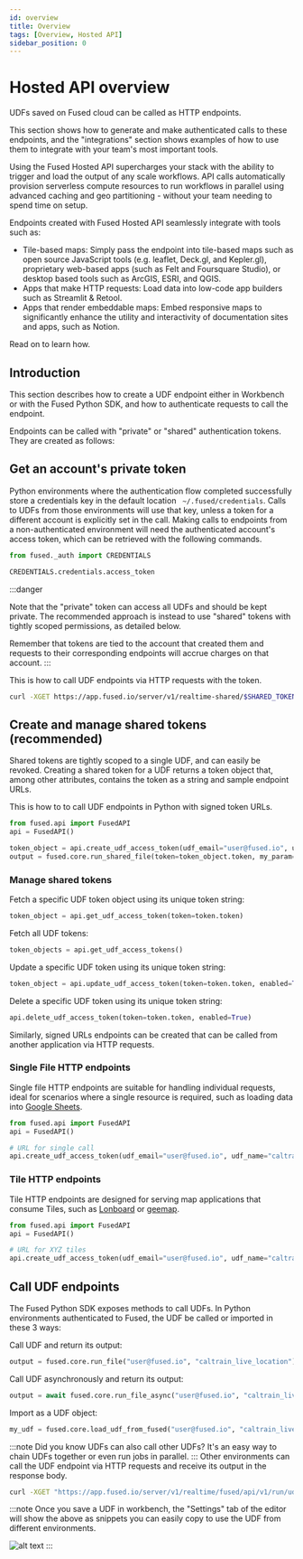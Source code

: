 ```yaml
---
id: overview
title: Overview
tags: [Overview, Hosted API]
sidebar_position: 0
---
```


# Hosted API overview

UDFs saved on Fused cloud can be called as HTTP endpoints.

This section shows how to generate and make authenticated calls to these endpoints, and the "integrations" section shows examples of how to use them to integrate with your team's most important tools.

Using the Fused Hosted API supercharges your stack with the ability to trigger and load the output of any scale workflows. API calls automatically provision serverless compute resources to run workflows in parallel using advanced caching and geo partitioning - without your team needing to spend time on setup.

Endpoints created with Fused Hosted API seamlessly integrate with tools such as:

- Tile-based maps: Simply pass the endpoint into tile-based maps such as open source JavaScript tools (e.g. leaflet, Deck.gl, and Kepler.gl), proprietary web-based apps (such as Felt and Foursquare Studio), or desktop based tools such as ArcGIS, ESRI, and QGIS.
- Apps that make HTTP requests: Load data into low-code app builders such as Streamlit & Retool.
- Apps that render embeddable maps: Embed responsive maps to significantly enhance the utility and interactivity of documentation sites and apps, such as Notion.

Read on to learn how.

## Introduction

This section describes how to create a UDF endpoint either in Workbench or with the Fused Python SDK, and how to authenticate requests to call the endpoint.

Endpoints can be called with "private" or "shared" authentication tokens. They are created as follows:


## Get an account's private token

Python environments where the authentication flow completed successfully store a credentials key in the default location ` ~/.fused/credentials`. Calls to UDFs from those environments will use that key, unless a token for a different account is explicitly set in the call. Making calls to endpoints from a non-authenticated environment will need the authenticated account's access token, which can be retrieved with the following commands.

```python
from fused._auth import CREDENTIALS

CREDENTIALS.credentials.access_token
```


:::danger

Note that the "private" token can access all UDFs and should be kept private. The recommended approach is instead to use "shared" tokens with tightly scoped permissions, as detailed below.

Remember that tokens are tied to the account that created them and requests to their corresponding endpoints will accrue charges on that account.
:::


This is how to call UDF endpoints via HTTP requests with the token.

```bash
curl -XGET https://app.fused.io/server/v1/realtime-shared/$SHARED_TOKEN/run/file
```

## Create and manage shared tokens (recommended)

Shared tokens are tightly scoped to a single UDF, and can easily be revoked. Creating a shared token for a UDF returns a token object that, among other attributes, contains the token as a string and sample endpoint URLs.

This is how to to call UDF endpoints in Python with signed token URLs.
```python
from fused.api import FusedAPI
api = FusedAPI()

token_object = api.create_udf_access_token(udf_email="user@fused.io", udf_name="caltrain_live_location")
output = fused.core.run_shared_file(token=token_object.token, my_param="...")
```

### Manage shared tokens

Fetch a specific UDF token object using its unique token string:
```python
token_object = api.get_udf_access_token(token=token.token)
```

Fetch all UDF tokens:
```python
token_objects = api.get_udf_access_tokens()
```

Update a specific UDF token using its unique token string:
```python
token_object = api.update_udf_access_token(token=token.token, enabled=True)
```

Delete a specific UDF token using its unique token string:
```python
api.delete_udf_access_token(token=token.token, enabled=True)
```


Similarly, signed URLs endpoints can be created that can be called from another application via HTTP requests.

### Single File HTTP endpoints

Single file HTTP endpoints are suitable for handling individual requests, ideal for scenarios where a single resource is required, such as loading data into [Google Sheets](/hosted-api/integrations/google_sheets/).


```python
from fused.api import FusedAPI
api = FusedAPI()

# URL for single call
api.create_udf_access_token(udf_email="user@fused.io", udf_name="caltrain_live_location").get_file_url()
```

### Tile HTTP endpoints

Tile HTTP endpoints are designed for serving map applications that consume Tiles, such as [Lonboard](/hosted-api/integrations/lonboard/) or [geemap](/hosted-api/integrations/geemap/).

```python
from fused.api import FusedAPI
api = FusedAPI()

# URL for XYZ tiles
api.create_udf_access_token(udf_email="user@fused.io", udf_name="caltrain_live_location").get_tile_url()
```

## Call UDF endpoints

The Fused Python SDK exposes methods to call UDFs. In Python environments authenticated to Fused, the UDF be called or imported in these 3 ways:


Call UDF and return its output:

```python
output = fused.core.run_file("user@fused.io", "caltrain_live_location")
```

Call UDF asynchronously and return its output:
```python
output = await fused.core.run_file_async("user@fused.io", "caltrain_live_location")
```

Import as a UDF object:
```python
my_udf = fused.core.load_udf_from_fused("user@fused.io", "caltrain_live_location")
```

:::note
Did you know UDFs can also call other UDFs? It's an easy way to chain UDFs together or even run jobs in parallel.
:::
Other environments can call the UDF endpoint via HTTP requests and receive its output in the response body.

```bash
curl -XGET "https://app.fused.io/server/v1/realtime/fused/api/v1/run/udf/saved/user@fused.io/caltrain_live_location?dtype_out_raster=png&dtype_out_vector=parquet" -H "Authorization: Bearer $ACCESS_TOKEN"
```



:::note
Once you save a UDF in workbench, the "Settings" tab of the editor will show the above as snippets you can easily copy to use the UDF from different environments.

![alt text](https://fused-magic.s3.us-west-2.amazonaws.com/docs_assets/snippets_caltrain.png)
:::